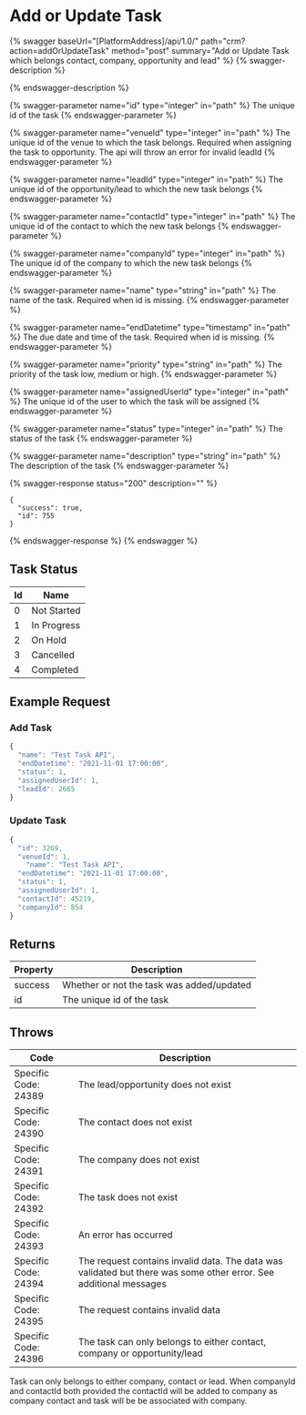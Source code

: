 # Add or Update Task

{% swagger baseUrl="[PlatformAddress]/api/1.0/" path="crm?action=addOrUpdateTask" method="post" summary="Add or Update Task which belongs contact, company, opportunity and lead" %}
{% swagger-description %}

{% endswagger-description %}

{% swagger-parameter name="id" type="integer" in="path" %}
The unique id of the task
{% endswagger-parameter %}

{% swagger-parameter name="venueId" type="integer" in="path" %}
The unique id of the venue to which the task belongs. Required when assigning the task to opportunity. The api will throw an error for invalid leadId
{% endswagger-parameter %}

{% swagger-parameter name="leadId" type="integer" in="path" %}
The unique id of the opportunity/lead to which the new task belongs
{% endswagger-parameter %}

{% swagger-parameter name="contactId" type="integer" in="path" %}
The unique id of the contact to which the new task belongs
{% endswagger-parameter %}

{% swagger-parameter name="companyId" type="integer" in="path" %}
The unique id of the company to which the new task belongs
{% endswagger-parameter %}

{% swagger-parameter name="name" type="string" in="path" %}
The name of the task. Required when id is missing.
{% endswagger-parameter %}

{% swagger-parameter name="endDatetime" type="timestamp" in="path" %}
The due date and time of the task. Required when id is missing.
{% endswagger-parameter %}

{% swagger-parameter name="priority" type="string" in="path" %}
The priority of the task low, medium or high.
{% endswagger-parameter %}

{% swagger-parameter name="assignedUserId" type="integer" in="path" %}
The unique id of the user to which the task will be assigned
{% endswagger-parameter %}

{% swagger-parameter name="status" type="integer" in="path" %}
The status of the task
{% endswagger-parameter %}

{% swagger-parameter name="description" type="string" in="path" %}
The description of the task
{% endswagger-parameter %}

{% swagger-response status="200" description="" %}
```
{
  "success": true,
  "id": 755
}
```
{% endswagger-response %}
{% endswagger %}

## Task Status

| Id | Name        |
| -- | ----------- |
| 0  | Not Started |
| 1  | In Progress |
| 2  | On Hold     |
| 3  | Cancelled   |
| 4  | Completed   |

## Example Request

### Add Task

```javascript
{
  "name": "Test Task API",
  "endDatetime": "2021-11-01 17:00:00",
  "status": 1,
  "assignedUserId": 1,
  "leadId": 2665
}
```

### Update Task

```javascript
{
  "id": 3269,
  "venueId": 1,
    "name": "Test Task API",
  "endDatetime": "2021-11-01 17:00:00",
  "status": 1,
  "assignedUserId": 1,
  "contactId": 45219,
  "companyId": 854
}
```

## Returns

| Property | Description                               |
| -------- | ----------------------------------------- |
| success  | Whether or not the task was added/updated |
| id       | The unique id of the task                 |

## Throws

| Code                 | Description                                                                                                       |
| -------------------- | ----------------------------------------------------------------------------------------------------------------- |
| Specific Code: 24389 | The lead/opportunity does not exist                                                                               |
| Specific Code: 24390 | The contact does not exist                                                                                        |
| Specific Code: 24391 | The company does not exist                                                                                        |
| Specific Code: 24392 | The task does not exist                                                                                           |
| Specific Code: 24393 | An error has occurred                                                                                             |
| Specific Code: 24394 | The request contains invalid data. The data was validated but there was some other error. See additional messages |
| Specific Code: 24395 | The request contains invalid data                                                                                 |
| Specific Code: 24396 | The task can only belongs to either contact, company or opportunity/lead                                          |

Task can only belongs to either company, contact or lead. When companyId and contactId both provided the contactId will be added to company as company contact and task will be be associated with company.
